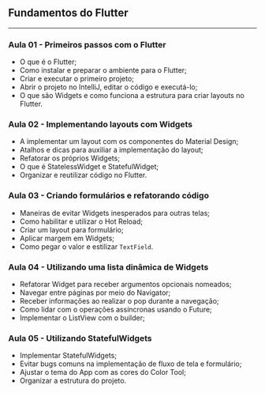 ## Fundamentos do Flutter
---

### Aula 01 - Primeiros passos com o Flutter

- O que é o Flutter;
- Como instalar e preparar o ambiente para o Flutter;
- Criar e executar o primeiro projeto;
- Abrir o projeto no IntelliJ, editar o código e executá-lo;
- O que são Widgets e como funciona a estrutura para criar layouts no Flutter.

### Aula 02 - Implementando layouts com Widgets

- A implementar um layout com os componentes do Material Design;
- Atalhos e dicas para auxiliar a implementação do layout;
- Refatorar os próprios Widgets;
- O que é StatelessWidget e StatefulWidget;
- Organizar e reutilizar código no Flutter.

### Aula 03 - Criando formulários e refatorando código

- Maneiras de evitar Widgets inesperados para outras telas;
- Como habilitar e utilizar o Hot Reload;
- Criar um layout para formulário;
- Aplicar margem em Widgets;
- Como pegar o valor e estilizar `TextField`.

### Aula 04 - Utilizando uma lista dinâmica de Widgets

- Refatorar Widget para receber argumentos opcionais nomeados;
- Navegar entre páginas por meio do Navigator;
- Receber informações ao realizar o pop durante a navegação;
- Como lidar com o operações assíncronas usando o Future;
- Implementar o ListView com o builder;

### Aula 05 - Utilizando StatefulWidgets

- Implementar StatefulWidgets;
- Evitar bugs comuns na implementação de fluxo de tela e formulário;
- Ajustar o tema do App com as cores do Color Tool;
- Organizar a estrutura do projeto.